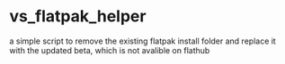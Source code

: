 # vs_flatpak_helper
a simple script to remove the existing flatpak install folder and replace it with the updated beta, which is not avalible on flathub
